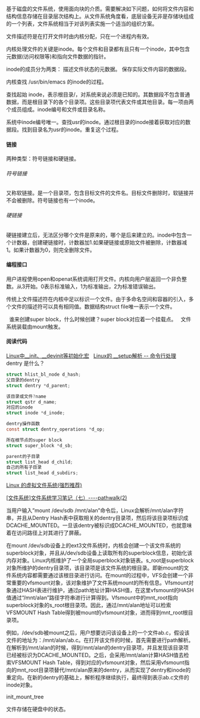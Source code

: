 基于磁盘的文件系统，使用面向块的介质。需要解决如下问题，如何将文件内容和结构信息存储在目录层次结构上。从文件系统角度看，底层设备无非是存储块组成的一个列表，文件系统相当于对该列表实施一个适当的组织方案。


文件描述符是在打开文件时由内核分配，只在一个进程内有效。

内核处理文件的关键是inode。每个文件和目录都有且只有一个inode，其中包含元数据(访问权限等)和指向文件数据的指针。

inode的成员分为两类：
描述文件状态的元数据。
保存实际文件内容的数据段。

内核查找 /usr/bin/emacs 的inode的过程。

查找起始 inode，表示根目录/，对系统来说必须是已知的。其数据段不包含普通数据，而是根目录下的各个目录项。这些目录项代表文件或其他目录。每一项由两个成员组成。inode编号和文件或目录名称。

系统中inode编号唯一。查找usr的inode。通过根目录的inode接着获取对应的数据段。找到目录名为usr的inode。重复这个过程。

#### 链接
两种类型：符号链接和硬链接。

###### 符号链接
又称软链接。是一个目录项，包含目标文件的文件名。目标文件删除时，软链接并不会被删除。符号链接也有一个inode。

###### 硬链接
硬链接建立后，无法区分哪个文件是原来的，哪个是后来建立的。inode中包含一个计数器，创建硬链接时，计数器加1.如果硬链接或原始文件被删除，计数器减1。如果计数器为0，则完全删除文件。

#### 编程接口
用户进程使用open和openat系统调用打开文件。内核向用户层返回一个非负整数。从3开始。0表示标准输入，1为标准输出，2为标准错误输出。

传统上文件描述符在内核中足以标识一个文件。由于多命名空间和容器的引入，多个文件的描述符可以具有相同值。数据结构struct file唯一表示一个文件。

 
谁来创建super block，什么时候创建？super block对应着一个挂载点。
 
文件系统装载由mount触发。

#### 阅读代码
[Linux中__init、__devinit等初始化宏](http://blog.csdn.net/yinwei520/article/details/6646933)
 
[Linux的 __setup解析 -- 命令行处理](http://blog.csdn.net/wh_19910525/article/details/42779943)
 
dentry 是什么？

```c
struct hlist_bl_node d_hash;
父目录的dentry
struct dentry *d_parent; 

该目录或文件?name
struct qstr d_name;
对应的inode
struct inode *d_inode;

dentry操作函数
const struct dentry_operations *d_op;

所在根节点的super block
struct super_block *d_sb;

parent的子目录
struct list_head d_child;
自己的所有子目录
struct list_head d_subdirs;
```
[Linux 的虚拟文件系统(强烈推荐)](http://blog.csdn.net/heikefangxian23/article/details/51579971)

[[文件系统]文件系统学习笔记（七）----pathwalk(2)](https://www.cnblogs.com/zhiliao112/p/4067844.html)


当用户输入”mount /dev/sdb /mnt/alan”命令后，Linux会解析/mnt/alan字符串，并且从Dentry Hash表中获取相关的dentry目录项，然后将该目录项标识成DCACHE_MOUNTED。一旦该dentry被标识成DCACHE_MOUNTED，也就意味着在访问路径上对其进行了屏蔽。
 
在mount /dev/sdb设备上的ext3文件系统时，内核会创建一个该文件系统的superblock对象，并且从/dev/sdb设备上读取所有的superblock信息，初始化该内存对象。Linux内核维护了一个全局superblock对象链表。s_root是superblock对象所维护的dentry目录项，该目录项是该文件系统的根目录。即新mount的文件系统内容都需要通过该根目录进行访问。在mount的过程中，VFS会创建一个非常重要的vfsmount对象，该对象维护了文件系统mount的所有信息。Vfsmount对象通过HASH表进行维护，通过path地址计算HASH值，在这里vfsmount的HASH值通过“/mnt/alan”路径字符串进行计算得到。Vfsmount中的mnt_root指向superblock对象的s_root根目录项。因此，通过/mnt/alan地址可以检索VFSMOUNT Hash Table得到被mount的vfsmount对象，进而得到mnt_root根目录项。
 
例如，/dev/sdb被mount之后，用户想要访问该设备上的一个文件ab.c，假设该文件的地址为：/mnt/alan/ab.c。在打开该文件的时候，首先需要进行path解析。在解析到/mnt/alan的时候，得到/mnt/alan的dentry目录项，并且发现该目录项已经被标识为DCACHE_MOUNTED。之后，会采用/mnt/alan计算HASH值去检索VFSMOUNT Hash Table，得到对应的vfsmount对象，然后采用vfsmount指向的mnt_root目录项替代/mnt/alan原来的dentry，从而实现了dentry和inode的重定向。在新的dentry的基础上，解析程序继续执行，最终得到表示ab.c文件的inode对象。


init_mount_tree

文件存储在硬盘中的状态。
